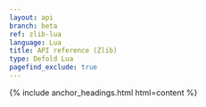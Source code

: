```yaml
---
layout: api
branch: beta
ref: zlib-lua
language: Lua
title: API reference (Zlib)
type: Defold Lua
pagefind_exclude: true
---
```

{% include anchor_headings.html html=content %}